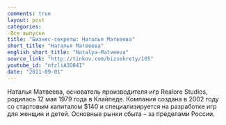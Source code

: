 ```yaml
---
comments: true
layout: post
categories:
-Все выпуски
title: "Бизнес-секреты: Наталья Матвеева"
short_title: "Наталья Матвеева"
english_short_title: "Natalya-Matveeva"
source_link: "http://tinkov.com/bizsekrety/105"
youtube_id: "nfzliA3O84I"
date: "2011-09-01"
---
```

Наталья Матвеева, основатель производителя игр Realore Studios, родилась 12 мая 1979 года в Клайпеде. Компания создана в 2002 году со стартовым капиталом $140 и специализируется на разработке игр для женщин и детей. Основные рынки сбыта – за пределами России.
